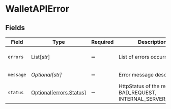 # WalletAPIError


## Fields

| Field                                                           | Type                                                            | Required                                                        | Description                                                     | Example                                                         |
| --------------------------------------------------------------- | --------------------------------------------------------------- | --------------------------------------------------------------- | --------------------------------------------------------------- | --------------------------------------------------------------- |
| `errors`                                                        | List[*str*]                                                     | :heavy_minus_sign:                                              | List of errors occurred.                                        | field1 is not valid,field2 is not valid                         |
| `message`                                                       | *Optional[str]*                                                 | :heavy_minus_sign:                                              | Error message descriptor.                                       | Error message descriptor.                                       |
| `status`                                                        | [Optional[errors.Status]](../../models/errors/status.md)        | :heavy_minus_sign:                                              | HttpStatus of the request : BAD_REQUEST, INTERNAL_SERVER_ERROR. | BAD_REQUEST                                                     |